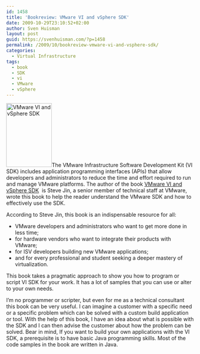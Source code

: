 ```yaml
---
id: 1458
title: 'Bookreview: VMware VI and vSphere SDK'
date: 2009-10-29T23:10:52+02:00
author: Sven Huisman
layout: post
guid: https://svenhuisman.com/?p=1458
permalink: /2009/10/bookreview-vmware-vi-and-vsphere-sdk/
categories:
  - Virtual Infrastructure
tags:
  - book
  - SDK
  - vi
  - VMware
  - vSphere
---
```

[<img class="size-medium wp-image-1460 alignright" title="VMware VI and vSphere SDK" src="https://svenhuisman.com/wp-content/uploads/2009/10/ShowCover-122x171-custom.jpg" alt="VMware VI and vSphere SDK" width="122" height="171" />](https://svenhuisman.com/wp-content/uploads/2009/10/ShowCover.jpg)The VMware Infrastructure Software Development Kit (VI SDK) includes application programming interfaces (APIs) that allow developers and administrators to reduce the time and effort required to run and manage VMware platforms. The author of the book <a title="VMware VI and vSphere SDK" href="http://www.amazon.com/VMware-VI-SDK-Mastering-Infrastructure/dp/0137153635" target="_blank">VMware VI and vSphere SDK</a>  is Steve Jin, a senior member of technical staff at VMware, wrote this book to help the reader understand the VMware SDK and how to effectively use the SDK.

[](https://svenhuisman.com/wp-content/uploads/2009/10/51AM5rbW-QL__BO2204203200_PIsitb-sticker-arrow-clickTopRight35-76_AA240_SH20_OU01_.jpg)

According to Steve Jin, this book is an indispensable resource for all:<!--more-->

  * VMware developers and administrators who want to get more done in less time;
  * for hardware vendors who want to integrate their products with VMware;
  * for ISV developers building new VMware applications;
  * and for every professional and student seeking a deeper mastery of virtualization.

This book takes a pragmatic approach to show you how to program or script VI SDK for your work. It has a lot of samples that you can use or alter to your own needs.

I&#8217;m no programmer or scripter, but even for me as a technical consultant this book can be very useful. I can imagine a customer with a specific need or a specific problem which can be solved with a custom build application or tool. With the help of this book, I have an idea about what is possible with the SDK and I can then advise the customer about how the problem can be solved. Bear in mind, If you want to build your own applications with the VI SDK, a prerequisite is to have basic Java programming skills. Most of the code samples in the book are written in Java.